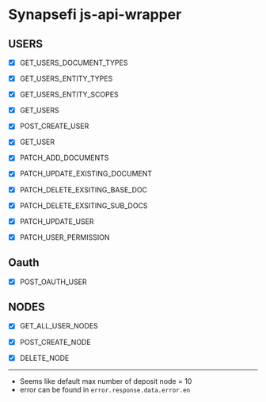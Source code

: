# Synapsefi js-api-wrapper

## USERS
- [x] GET_USERS_DOCUMENT_TYPES
- [x] GET_USERS_ENTITY_TYPES
- [x] GET_USERS_ENTITY_SCOPES


- [x] GET_USERS
- [x] POST_CREATE_USER
- [x] GET_USER
- [x] PATCH_ADD_DOCUMENTS
- [X] PATCH_UPDATE_EXISTING_DOCUMENT
- [x] PATCH_DELETE_EXSITING_BASE_DOC
- [X] PATCH_DELETE_EXSITING_SUB_DOCS
- [X] PATCH_UPDATE_USER
- [x] PATCH_USER_PERMISSION

## Oauth
- [x] POST_OAUTH_USER

## NODES
- [x] GET_ALL_USER_NODES
- [x] POST_CREATE_NODE
- [x] DELETE_NODE





---
- Seems like default max number of deposit node = 10
- error can be found in `error.response.data.error.en`

